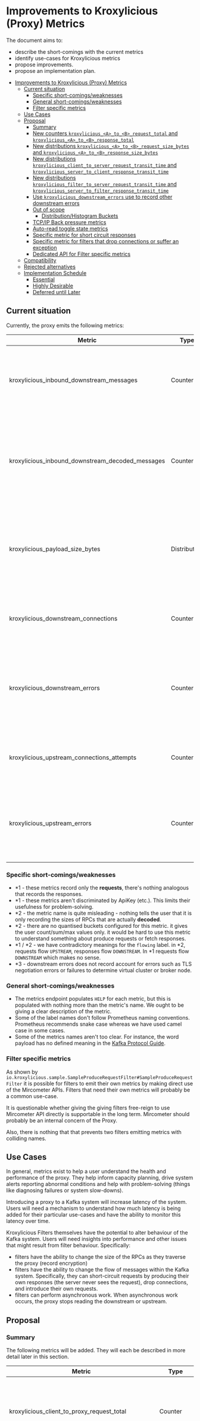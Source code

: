 <!-- This template is provided as an example with sections you may wish to comment on with respect to your proposal. Add or remove sections as required to best articulate the proposal. -->

# Improvements to Kroxylicious (Proxy) Metrics

The document aims to:

* describe the short-comings with the current metrics
* identify use-cases for Kroxylicious metrics
* propose improvements.
* propose an implementation plan.

<!-- TOC -->
* [Improvements to Kroxylicious (Proxy) Metrics](#improvements-to-kroxylicious-proxy-metrics)
  * [Current situation](#current-situation)
    * [Specific short-comings/weaknesses](#specific-short-comingsweaknesses)
    * [General short-comings/weaknesses](#general-short-comingsweaknesses)
    * [Filter specific metrics](#filter-specific-metrics)
  * [Use Cases](#use-cases)
  * [Proposal](#proposal)
    * [Summary](#summary)
    * [New counters `kroxylicious_<A>_to_<B>_request_total` and `kroxylicious_<A>_to_<B>_response_total`](#new-counters-kroxyliciousatobrequesttotal-and-kroxyliciousatobresponsetotal)
    * [New distributions `kroxylicious_<A>_to_<B>_request_size_bytes` and `kroxylicious_<A>_to_<B>_response_size_bytes`](#new-distributions-kroxyliciousatobrequestsizebytes-and-kroxyliciousatobresponsesizebytes)
    * [New distributions `kroxylicious_client_to_server_request_transit_time` and `kroxylicious_server_to_client_response_transit_time`](#new-distributions-kroxyliciousclienttoserverrequesttransittime-and-kroxyliciousservertoclientresponsetransittime)
    * [New distributions `kroxylicious_filter_to_server_request_transit_time` and `kroxylicious_server_to_filter_response_transit_time`](#new-distributions-kroxyliciousfiltertoserverrequesttransittime-and-kroxyliciousservertofilterresponsetransittime)
    * [Use `kroxylicious_downstream_errors` use to record other downstream errors](#use-kroxyliciousdownstreamerrors-use-to-record-other-downstream-errors)
    * [Out of scope](#out-of-scope)
      * [Distribution/Histogram Buckets](#distributionhistogram-buckets)
    * [TCP/IP Back pressure metrics](#tcpip-back-pressure-metrics)
    * [Auto-read toggle state metrics](#auto-read-toggle-state-metrics)
    * [Specific metric for short circuit responses](#specific-metric-for-short-circuit-responses)
    * [Specific metric for filters that drop connections or suffer an exception](#specific-metric-for-filters-that-drop-connections-or-suffer-an-exception)
    * [Dedicated API for Filter specific metrics](#dedicated-api-for-filter-specific-metrics)
  * [Compatibility](#compatibility)
  * [Rejected alternatives](#rejected-alternatives)
  * [Implementation Schedule](#implementation-schedule)
    * [Essential](#essential)
    * [Highly Desirable](#highly-desirable)
    * [Deferred until Later](#deferred-until-later)
<!-- TOC -->

## Current situation

Currently, the proxy emits the following metrics:

| Metric                                           | Type         | Labels                                      | Description                                                                                                         |
|--------------------------------------------------|--------------|---------------------------------------------|---------------------------------------------------------------------------------------------------------------------|
| kroxylicious_inbound_downstream_messages         | Counter      | flowing, virtualCluster                     | Incremented by one every time every inbound RPC arriving _from the downstream only_. (*1)                           |
| kroxylicious_inbound_downstream_decoded_messages | Counter      | flowing, virtualCluster                     | Incremented by one every time every inbound RPC arriving _from the downstream that the proxy needs to decode_. (*1) |
| kroxylicious_payload_size_bytes                  | Distribution | flowing, virtualCluster, ApiKey, ApiVersion | Incremented with RPC's frame size for every _decoded_ RPC from either the _downstream or upstream_. (*2)            |
| kroxylicious_downstream_connections              | Counter      | flowing, virtualCluster                     | Incremented by one each time a connection arrives from the downstream                                               |
| kroxylicious_downstream_errors                   | Counter      | flowing, virtualCluster                     | Incremented by one each time a connection fails owning to a downstream error (dropped connection) (*3)              |
| kroxylicious_upstream_connections_attempts       | Counter      | flowing, virtualCluster                     | Incremented by one each time a connection attempt to made to the upstream.                                          |
| kroxylicious_upstream_errors                     | Counter      | flowing, virtualCluster                     | Incremented by one each time a connection attempt fails owning to a upstream error (tls negotiation etc)            |

### Specific short-comings/weaknesses

* *1 - these metrics record only the **requests**, there's nothing analogous that records the responses.
* *1 - these metrics aren't discriminated by ApiKey (etc.). This limits their usefulness for problem-solving.
* *2 - the metric name is quite misleading - nothing tells the user that it is only recording the sizes of RPCs that are actually **decoded**.
* *2 - there are no quantised buckets configured for this metric. it gives the user count/sum/max values only. it would be
  hard to use this metric to understand something about produce requests or fetch responses.
* *1 / *2 - we have contradictory meanings for the `flowing` label.  in *2, requests flow `UPSTREAM`, responses flow `DOWNSTREAM`.
  In *1 requests flow `DOWNSTREAM` which makes no sense.
* *3 - downstream errors does not record account for errors such as TLS negotiation errors or failures to determine virtual cluster or broker node.  

### General short-comings/weaknesses

* The metrics endpoint populates `HELP` for each metric, but this is populated with nothing more than the metric's name.
  We ought to be giving a clear description of the metric.
* Some of the label names don't follow Prometheus naming conventions.  Prometheus recommends snake case whereas we have used camel case in some cases.
* Some of the metrics names aren't too clear.  For instance, the word payload has no defined meaning in the [Kafka Protocol Guide](https://kafka.apache.org/protocol).

### Filter specific metrics

As shown by `io.kroxylicious.sample.SampleProduceRequestFilter#SampleProduceRequestFilter` it is possible for filters
to emit their own metrics by making direct use of the Mircometer APIs.  Filters that need their own metrics will probably
be a common use-case.

It is questionable whether giving the giving filters free-reign to use Mircometer API directly is supportable
in the long term.  Mircometer should probably be an internal concern of the Proxy.

Also, there is nothing that that prevents two filters emitting metrics with colliding names.

## Use Cases

In general, metrics exist to help a user understand the health and performance of the proxy. They help inform
capacity planning, drive system alerts reporting abnormal conditions and help with problem-solving (things like
diagnosing failures or system slow-downs).

Introducing a proxy to a Kafka system will increase latency of the system. Users will need a mechanism to understand how
much latency is being added for their particular use-cases and have the ability to monitor this latency over time.

Kroxylicious Filters themselves have the potential to alter behaviour of the Kafka system.  Users will need insights into
performance and other issues that might result from filter behaviour. Specifically:

* filters have the ability to change the size of the RPCs as they traverse the proxy (record encryption)
* filters have the ability to change the flow of messages within the Kafka system. Specifically, they can short-circuit
  requests by producing their own responses (the server never sees the request), drop connections, and introduce their
  own requests.
* filters can perform asynchronous work.  When asynchronous work occurs, the proxy stops reading the downstream or upstream.

## Proposal

### Summary

The following metrics will be added.  They will each be described in more detail later in this section.

| Metric                                              | Type         | Labels                                                      | Description                                                                                                                        |
|-----------------------------------------------------|--------------|-------------------------------------------------------------|------------------------------------------------------------------------------------------------------------------------------------|
| kroxylicious_client_to_proxy_request_total          | Counter      | virtual_cluster, node_id, api_key, api_version, decoded     | Incremented by one every time a **request** arrives at the proxy from the downstream (client).                                     |
| kroxylicious_proxy_to_server_request_total          | Counter      | virtual_cluster, node_id, api_key, api_version, decoded     | Incremented by one every time a **request** (#1) goes from the proxy to the upstream (server}.                                     |
| kroxylicious_server_to_proxy_response_total         | Counter      | virtual_cluster, node_id, api_key, api_version, decoded     | Incremented by one every time a **response** (#1) arrives at the proxy from the upstream (server}.                                 |
| kroxylicious_proxy_to_client_response_total         | Counter      | virtual_cluster, node_id, api_key, api_version, decoded     | Incremented by one every time a **response** goes from the proxy to the downstream (client).                                       |
|                                                     |              |                                                             |                                                                                                                                    |
| kroxylicious_client_to_proxy_request_size_bytes     | Distribution | virtual_cluster, node_id, api_key, api_version, decoded     | Records the message size of every **request** arriving from the downstream (client).                                               |
| kroxylicious_proxy_to_server_request_size_bytes     | Distribution | virtual_cluster, node_id, api_key, api_version, decoded     | Records the message size of every **request** (#1) leaving for the upstream (server}.                                              |
| kroxylicious_server_to_proxy_response_size_bytes    | Distribution | virtual_cluster, node_id, api_key, api_version, decoded     | Records the message size of every **response** (#1) arriving from the upstream (server}.                                           |
| kroxylicious_proxy_to_client_response_size_bytes    | Distribution | virtual_cluster, node_id, api_key, api_version, decoded     | Records the message size of every **response** leaving for the downstream (client).                                                |
|                                                     |              |                                                             |                                                                                                                                    |
| kroxylicious_client_to_server_request_transit_time  | Distribution | virtual_cluster, node_id, api_key, api_version, decoded     | Records the time taken for each **request** to transit the proxy                                                                   |
| kroxylicious_client_to_server_response_transit_time | Distribution | virtual_cluster, node_id, api_key, api_version, decoded     | Records the time taken for each **response** to transit the proxy                                                                  |
|                                                     |              |                                                             |                                                                                                                                    |
| kroxylicious_filter_to_server_request_total         | Counter      | virtual_cluster, node_id, api_key, api_version, filter_name | Incremented by one every time a **filter-initiated request** goes from the proxy to the upstream (server}.                         |
| kroxylicious_server_to_filter_response_total        | Counter      | virtual_cluster, node_id, api_key, api_version, filter_name | Incremented by one every time a **response** for a **filter-initiated request** arrives at the proxy from the upstream (server}.   |
|                                                     |              |                                                             |                                                                                                                                    |
| kroxylicious_filter_to_server_request_size_bytes    | Distribution | virtual_cluster, node_id, api_key, api_version, filter_name | Records the message size of every **filter-initiated request** goes from the proxy to the upstream (server}.                       |
| kroxylicious_server_to_filter_response_size_bytes   | Distribution | virtual_cluster, node_id, api_key, api_version, filter_name | Records the message size of every **response** for a **filter-initiated request** arrives at the proxy from the upstream (server}. |
|                                                     |              |                                                             |                                                                                                                                    |
| kroxylicious_filter_to_server_request_transit_time  | Distribution | virtual_cluster, node_id, api_key, api_version, filter_name | Records the time taken for each **filter-initiated request** to transit the proxy                                                  |
| kroxylicious_client_to_server_response_transit_time | Distribution | virtual_cluster, node_id, api_key, api_version, filter_name | Records the time taken for each **response** for a **filter-initiated request** to transit the proxy                               |

**#1** - Requests generated by Filter API's `sendRequest`, and their responses, are not accounted for by these metric

The following metrics will have changes to their labels.

| Metric                                    | Type    | Labels                   | Deprecated Labels | Description                                                                           |
|-------------------------------------------|---------|--------------------------|-------------------|---------------------------------------------------------------------------------------|
| kroxylicious_downstream_connections_total | Counter | virtual_cluster, node_id | virtualCluster    | Incremented by one every time a connection is made from the downstream the proxy. #2  |
| kroxylicious_downstream_error_total       | Counter | virtual_cluster, node_id | virtualCluster    | Incremented by one every time a connection is closed due to downstream error.         |
| kroxylicious_upstream_connections_total   | Counter | virtual_cluster, node_id | virtualCluster    | Incremented by one every time a connection is made to the upstream from the proxy. #2 |
| kroxylicious_upstream_error_total         | Counter | virtual_cluster, node_id | virtualCluster    | Incremented by one every time a connection is closed due to upstream error.           |

**#2** Note - In the case where the connection attempt fails early (TLS error etc), this metric is still incremented.

The labels are defined as follows:

| Label           | Definition                                                                                                                                                                  |
|-----------------|-----------------------------------------------------------------------------------------------------------------------------------------------------------------------------|
| virtual_cluster | Name of virtual cluster.  Label omitted if the virtual cluster has not been established‡.                                                                                   |
| node_id         | Numeric node_id of the broker being communicated with. the value `bootstrap` is used for bootstrapping interactions. Label omitted if the node has not been established #3. |
| api_key         | API key of the kafka message e.g. PRODUCE                                                                                                                                   |                                                                                                                                               |
| api_version     | Numeric API version of the message.                                                                                                                                         |                                                                                                                                               |
| decoded         | Flag indicating if the proxy decoded the message or not (1 = decoded, 0 = not decoded)                                                                                      |                                                                                                                                               |
| filter_name     | Name of the filter that initiated the request                                                                                                                               |                                                                                                                                               |

**#3** This happens only in the case of connection to gateways using "SNI Identifies Node" where the connection fails TLS negotiation or the SNI name is unrecognised.

The following metrics will be deprecated.

| Metric                                           |
|--------------------------------------------------|
| kroxylicious_inbound_downstream_messages         |
| kroxylicious_inbound_downstream_decoded_messages |
| kroxylicious_payload_size_bytes                  |



### New counters `kroxylicious_<A>_to_<B>_request_total` and `kroxylicious_<A>_to_<B>_response_total`

Counts the number of request/responses flowing between point A and point B.

Use cases that were previously served by the deprecated metrics `kroxylicious_inbound_downstream_messages` and
`kroxylicious_inbound_downstream_decoded_messages` can now use these metric instead.

In the case where a filter **short-circuits** a request and provides its own response, `client_to_proxy_request_total` will tick
but `kroxylicious_proxy_to_server_request_total` will not.

The `kroxylicious_filter_to_server_request_total` and `kroxylicious_server_to_filter_response_total` are used exclusively
for `FilerContext#sendRequest` interactions.  The `kroxylicious_proxy_to_server_request_total` and
`kroxylicious_server_to_proxy_response_total` do not tick for these use-cases.

### New distributions `kroxylicious_<A>_to_<B>_request_size_bytes` and `kroxylicious_<A>_to_<B>_response_size_bytes`

Records the sizes of request/responses flowing between point A and point B.

Use cases that were previously served by the deprecated metric `kroxylicious_payload_size_bytes` can now use this metric
instead. The new metric records the size of both **opaque** and **decoded** messages allowing the user to understand the
number of bytes traversing the proxy.

In the case where a filter causes a request (or response) to expand, this will be evident from the metrics. `kroxylicious_client_to_proxy_request_size_bytes`
will record the size when the request arrived and `kroxylicious_proxy_to_server_request_size_bytes` will record its new
encoded size as it leaves.  The same thing will happen from responses.   This will allow the effect of adding filters
such as the Record Encryption (where produce request sizes will change) to be understood.

### New distributions `kroxylicious_client_to_server_request_transit_time` and `kroxylicious_server_to_client_response_transit_time`

These metric records the length of time a message (request or response) has taken to transit the proxy.

* The start time will be time the bytes containing the message arrived from the network (in the Netty handler, before any decoding).
* The end time will be the time that the network write at the proxy's opposite end completes (i.e. the Netty write promise completes)

The use cases supported by this metric are ones where you are interested in how much processing time it being incurred 
by the proxy decoding and encoding messages and any processing time incurred by the filter chain.

### New distributions `kroxylicious_filter_to_server_request_transit_time` and `kroxylicious_server_to_filter_response_transit_time`

These metrics work like `kroxylicious_client_to_server_request_transit_time` and `kroxylicious_server_to_client_response_transit_time`
but concerns filter-initiated requests and their responses.

For filter-initiated requests, the start time for a request will be time filter called `#sendRequest`. The end time
will be the time the network write at the proxy upstream completes.

For responses to filter-initiated requests, the start time is time the bytes containing the message arrived from the network.
The end time will be the time the response reaches the originating filter (i.e. the future completes).

### Use `kroxylicious_downstream_errors` use to record other downstream errors

Issues such as downstream TLS negotiating errors or failure to resolve virtual cluster result in the connection being
closed, however, there is no metric counting those errors. `kroxylicious_downstream_connections_attempts` and
`kroxylicious_downstream_errors` should be incremented for these case too.  `virtual_cluster` and `node_id` won't be known
so these labels should be omitted.

### Out of scope

#### Distribution/Histogram Buckets

Publication of a histograms is out of scope for this proposal.  This means that the distribution metrics will
emit `_sum`, `_count` and `_max` metrics from the Prometheus endpoint.  This is sufficient information to allow trends
to be observed and things like spikes will be apparent.  The user won't be able to use PromQL functions such as
[histogram_quantile](https://prometheus.io/docs/prometheus/latest/querying/functions/#histogram_quantile).

Future work will be required to allow the user to configure for which metrics histogram buckets should be gathered
and what the bucket sizes should be.  This needs to be done in a way to avoid problematic number of metrics.

### TCP/IP Back pressure metrics

We think that the proxy ought to have some metrics exposing Netty's `channelWritabilityChanged` (in other words, TCP/IP
back-pressure) so that a user can understand how long the proxy is awaiting for the upstream or downstream to be
ready to receive data.

We don't yet know exactly how this metric should look, so we choose to defer working on it for now.  This will be 
subject of a future proposal.

### Auto-read toggle state metrics

We think that the proxy ought to have some metrics exposing now long the reading or writing is blocked whilst the proxy
awaits for asynchronous work of Filters completes.  For instance, the record encryption, the proxy stops reading from
the downstream whilst a new DEK is created.

We don't yet know exactly how this metric should look, so we choose to defer working on it for now. This will be
subject of a future proposal.

### Specific metric for short circuit responses

With this proposal, in the case where a request filter _short circuits_ a request and reproduces its own response, the
`kroxylicious_client_to_proxy_request_total` value will exceed the `kroxylicious_proxy_to_server_request_total`
but this is quite subtle.

We think there is merit in a separate metric that ticks in this case.  Filter can emit their own metric, but it
might be good to have a metric built in.  This might be subject of a future proposal.  The proposal will need to 
think about how the `transit_time` metrics behave in this case.

### Specific metric for filters that drop connections or suffer an exception

Filters can cause a connection to drop (`io.kroxylicious.proxy.filter.FilterResultBuilder#drop`) or a filter's
processing thrown an exception, leading to a connection being closed.

Filter can be coded to emit their own metrics in these scenarios, but it might be good to have a metrics built in. 
This might be subject of a future proposal. The proposal will need to think about how the `transit_time` metrics behave
in these cases.

### Dedicated API for Filter specific metrics

There will subject to a separate proposal.

## Compatibility

This proposal deprecates several metrics and the `virtualCluster` label.  These will be retained for several release before
being removed i.e. the project's normal deprecation practices will be followed.

## Rejected alternatives

* Message size inflation or deflation is mostly a concern for produce request filter and fetch response filters.  We could
  have metrics specifically targeted to measure the changes in sizeof those RPCs.  This proposal favours a uniform approach
  where we treat all API keys equally.
* Have a metric to time the passage of each message through each filter.  I think a courser grained metric `transit time`
  should be good enough.  If the user needs more details, I think that would become a use-case for tracing.

## Implementation Schedule

### Essential

Things we'll probably want in 0.13.0.

* Implement `kroxylicious_<A>_to_<B>_request_total` and `kroxylicious_<A>_to_<B>_response_total` (excluding the case where A or B is `filter`)
* Implement `kroxylicious_<A>_to_<B>_request_size_bytes` and `kroxylicious_<A>_to_<B>_response_size_bytes` (excluding the case where A or B is `filter`)
* Implement `kroxylicious_(down|up)stream_connections_attempts` and `kroxylicious_(down|up)stream_errors` changes
* Deprecate the indicated metrics
* Documentation for metrics

I think we can defer the filter metrics because we don't yet ship filters that rely on `#sendRequest` API.

### Highly Desirable

* Implement `kroxylicious_client_to_server_request_transit_time` and `kroxylicious_server_to_client_response_transit_time`

### Deferred until Later

* Ability to selectively enable histograms and configure buckets
* Implement `kroxylicious_filter_to_server_request_(total|size_bytes)`
* Implement `kroxylicious_server_to_filter_response_(total|size_bytes)`
